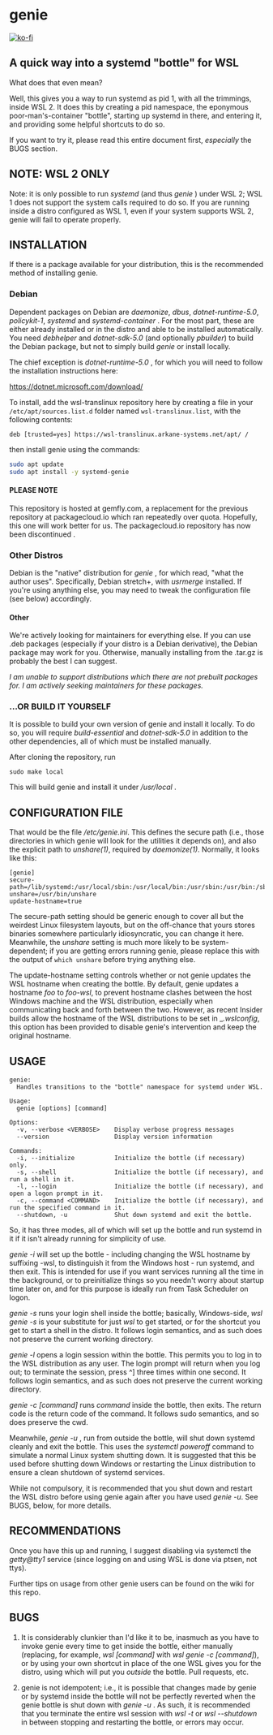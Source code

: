 # genie

[![ko-fi](https://www.ko-fi.com/img/githubbutton_sm.svg)](https://ko-fi.com/I3I1VA18)

## A quick way into a systemd "bottle" for WSL

What does that even mean?

Well, this gives you a way to run systemd as pid 1, with all the trimmings, inside WSL 2. It does this by creating a pid namespace, the eponymous poor-man's-container "bottle", starting up systemd in there, and entering it, and providing some helpful shortcuts to do so.

If you want to try it, please read this entire document first, _especially_ the BUGS section.

## NOTE: WSL 2 ONLY

Note: it is only possible to run _systemd_ (and thus _genie_ ) under WSL 2; WSL 1 does not support the system calls required to do so. If you are running inside a distro configured as WSL 1, even if your system supports WSL 2, genie will fail to operate properly.

## INSTALLATION

If there is a package available for your distribution, this is the recommended method of installing genie.

### Debian

Dependent packages on Debian are _daemonize_, _dbus_, _dotnet-runtime-5.0_, _policykit-1_, _systemd_ and _systemd-container_ . For the most part, these are either already installed or in the distro and able to be installed automatically. You need _debhelper_ and _dotnet-sdk-5.0_ (and optionally _pbuilder_) to build the Debian package, but not to simply build _genie_ or install locally.

The chief exception is _dotnet-runtime-5.0_ , for which you will need to follow the installation instructions here:

https://dotnet.microsoft.com/download/

To install, add the wsl-translinux repository here by creating a file in your `/etc/apt/sources.list.d` folder named `wsl-translinux.list`, with the following contents:

```
deb [trusted=yes] https://wsl-translinux.arkane-systems.net/apt/ /
```

then install genie using the commands:

```bash
sudo apt update
sudo apt install -y systemd-genie
```

#### PLEASE NOTE

This repository is hosted at gemfly.com, a replacement for the previous repository at packagecloud.io which ran repeatedly over quota. Hopefully, this one will work better for us. The packagecloud.io repository has now been discontinued .

### Other Distros

Debian is the "native" distribution for _genie_ , for which read, "what the author uses". Specifically, Debian stretch+, with _usrmerge_ installed. If you're using anything else, you may need to tweak the configuration file (see below) accordingly.

#### Other

We're actively looking for maintainers for everything else. If you can use .deb packages (especially if your distro is a Debian derivative), the Debian package may work for you. Otherwise, manually installing from the .tar.gz is probably the best I can suggest.

_I am unable to support distributions which there are not prebuilt packages for. I am actively seeking maintainers for these packages._

### ...OR BUILD IT YOURSELF

It is possible to build your own version of genie and install it locally. To do so, you will require _build-essential_ and _dotnet-sdk-5.0_ in addition to the other dependencies, all of which must be installed manually.

After cloning the repository, run

```
sudo make local
```

This will build genie and install it under _/usr/local_ .

## CONFIGURATION FILE

That would be the file _/etc/genie.ini_. This defines the secure path (i.e., those directories in which genie will look for the utilities it depends on), and also the explicit path to _unshare(1)_, required by _daemonize(1)_. Normally, it looks like this:

```
[genie]
secure-path=/lib/systemd:/usr/local/sbin:/usr/local/bin:/usr/sbin:/usr/bin:/sbin:/bin
unshare=/usr/bin/unshare
update-hostname=true
```

The secure-path setting should be generic enough to cover all but the weirdest Linux filesystem layouts, but on the off-chance that yours stores binaries somewhere particularly idiosyncratic, you can change it here. Meanwhile, the _unshare_ setting is much more likely to be system-dependent; if you are getting errors running genie, please replace this with the output of `which unshare` before trying anything else.

The update-hostname setting controls whether or not genie updates the WSL hostname when creating the bottle. By default, genie updates a hostname _foo_ to _foo-wsl_, to prevent hostname clashes between the host Windows machine and the WSL distribution, especially when communicating back and forth between the two. However, as recent Insider builds allow the hostname of the WSL distributions to be set in __.wslconfig_, this option has been provided to disable genie's intervention and keep the original hostname.

## USAGE

```
genie:
  Handles transitions to the "bottle" namespace for systemd under WSL.

Usage:
  genie [options] [command]

Options:
  -v, --verbose <VERBOSE>    Display verbose progress messages
  --version                  Display version information

Commands:
  -i, --initialize           Initialize the bottle (if necessary) only.
  -s, --shell                Initialize the bottle (if necessary), and run a shell in it.
  -l, --login                Initialize the bottle (if necessary), and open a logon prompt in it.
  -c, --command <COMMAND>    Initialize the bottle (if necessary), and run the specified command in it.
  --shutdown, -u             Shut down systemd and exit the bottle.
```

So, it has three modes, all of which will set up the bottle and run systemd in it if it isn't already running for simplicity of use.

_genie -i_ will set up the bottle - including changing the WSL hostname by suffixing -wsl, to distinguish it from the Windows host -  run systemd, and then exit. This is intended for use if you want services running all the time in the background, or to preinitialize things so you needn't worry about startup time later on, and for this purpose is ideally run from Task Scheduler on logon.

_genie -s_ runs your login shell inside the bottle; basically, Windows-side, _wsl genie -s_ is your substitute for just _wsl_ to get started, or for the shortcut you get to start a shell in the distro. It follows login semantics, and as such does not preserve the current working directory.

_genie -l_ opens a login session within the bottle. This permits you to log in to the WSL distribution as any user. The login prompt will return when you log out; to terminate the session, press ^] three times within one second. It follows login semantics, and as such does not preserve the current working directory.

_genie -c [command]_ runs _command_ inside the bottle, then exits. The return code is the return code of the command. It follows sudo semantics, and so does preserve the cwd.

Meanwhile, _genie -u_ , run from outside the bottle, will shut down systemd cleanly and exit the bottle. This uses the _systemctl poweroff_ command to simulate a normal Linux system shutting down. It is suggested that this be used before shutting down Windows or restarting the Linux distribution to ensure a clean shutdown of systemd services.

While not compulsory, it is recommended that you shut down and restart the WSL distro before using genie again after you have used _genie -u_. See BUGS, below, for more details.

## RECOMMENDATIONS

Once you have this up and running, I suggest disabling via systemctl the _getty@tty1_ service (since logging on and using WSL is done via ptsen, not ttys).

Further tips on usage from other genie users can be found on the wiki for this repo.

## BUGS

1. It is considerably clunkier than I'd like it to be, inasmuch as you have to invoke genie every time to get inside the bottle, either manually (replacing, for example, _wsl [command]_ with _wsl genie -c [command]_), or by using your own shortcut in place of the one WSL gives you for the distro, using which will put you _outside_ the bottle. Pull requests, etc.

2. genie is not idempotent; i.e., it is possible that changes made by genie or by systemd inside the bottle will not be perfectly reverted when the genie bottle is shut down with _genie -u_ . As such, it is recommended that you terminate the entire wsl session with _wsl -t <distro>_ or _wsl --shutdown_ in between stopping and restarting the bottle, or errors may occur.
